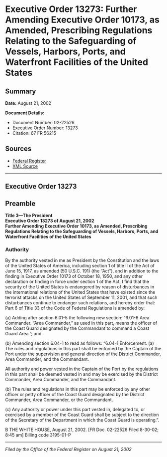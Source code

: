 # Executive Order 13273: Further Amending Executive Order 10173, as Amended, Prescribing Regulations Relating to the Safeguarding of Vessels, Harbors, Ports, and Waterfront Facilities of the United States

## Summary

**Date:** August 21, 2002

**Document Details:**
- Document Number: 02-22526
- Executive Order Number: 13273
- Citation: 67 FR 56215

## Sources
- [Federal Register](https://www.federalregister.gov/documents/2002/09/03/02-22526/further-amending-executive-order-10173-as-amended-prescribing-regulations-relating-to-the)
- [XML Source](https://www.federalregister.gov/documents/full_text/xml/2002/09/03/02-22526.xml)

---

## Executive Order 13273

## Preamble

**Title 3—The President**  
**Executive Order 13273 of August 21, 2002**  
**Further Amending Executive Order 10173, as Amended, Prescribing Regulations Relating to the Safeguarding of Vessels, Harbors, Ports, and Waterfront Facilities of the United States**

### Authority

By the authority vested in me as President by the Constitution and the laws of the United States of America, including section 1 of title II of the Act of June 15, 1917, as amended (50 U.S.C. 191) (the “Act”), and in addition to the finding in Executive Order 10173 of October 18, 1950, and any other declaration or finding in force under section 1 of the Act, I find that the security of the United States is endangered by reason of disturbances in the international relations of the United States that have existed since the terrorist attacks on the United States of September 11, 2001, and that such disturbances continue to endanger such relations, and hereby order that:
Part 6 of Title 33 of the Code of Federal Regulations is amended by:

(a) Adding after section 6.01-5 the following new section:
“6.01-6 Area Commander. “Area Commander,” as used in this part, means the officer of the Coast Guard designated by the Commandant to command a Coast Guard Area.”; and

(b) Amending section 6.04-1 to read as follows:
“6.04-1 Enforcement. (a) The rules and regulations in this part shall be enforced by the Captain of the Port under the supervision and general direction of the District Commander, Area Commander, and the Commandant.

All authority and power vested in the Captain of the Port by the regulations in this part shall be deemed vested in and may be exercised by the District Commander, Area Commander, and the Commandant.

(b) The rules and regulations in this part may be enforced by any other officer or petty officer of the Coast Guard designated by the District Commander, Area Commander, or the Commandant.

(c) Any authority or power under this part vested in, delegated to, or exercised by a member of the Coast Guard shall be subject to the direction of the Secretary of the Department in which the Coast Guard is operating.”.

B
THE WHITE HOUSE,
August 21, 2002. 
[FR Doc. 02-22526
Filed 8-30-02; 8:45 am]
Billing code 3195-01-P

---

*Filed by the Office of the Federal Register on August 21, 2002*
